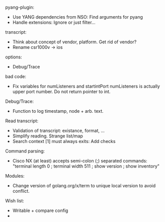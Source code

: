 pyang-plugin:
 - Use YANG dependencies from NSO: Find arguments for pyang
 - Handle extensions: Ignore or just filter...

transcript:
 - Think about concept of vendor, platform. Get rid of vendor?
 - Rename csr1000v -> ios

options:
 - Debug/Trace

bad code:
 - Fix variables for numListeners and startintPort
   numListeners is actually upper port number.
   Do not return pointer to int.

Debug/Trace:
 - Function to log timestamp, node + arb. text.

Read transcript:
 - Validation of transcript: existance, format, ...
 - Simplify reading. Strange list/map
 - Search context [1] must always exits: Add checks

Command parsing:
 - Cisco NX (at least) accepts semi-colon (;) separated commands:
   "terminal length 0 ; terminal width 511 ; show version ; show inventory"

Modules:
 - Change version of golang.org/x/term to unique local version to avoid
   conflict.

Wish list:
 - Writable + compare config
 - 
